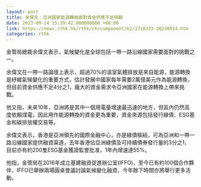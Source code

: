 ```yaml
---
layout: post
title: 余偉文：亞洲國家能源轉換面對資金供應不足挑戰
date: 2023-09-14 15:39:42.000000000 +08:00
link: https://news.rthk.hk/rthk/ch/component/k2/1718333-20230914.htm
categories: rthk
---
```


金管局總裁余偉文表示，氣候變化是全球包括一帶一路沿線國家需要面對的挑戰之一。

余偉文在一帶一路論壇上表示，超過70%的溫室氣體排放是來自能源，能源轉換是紓緩氣候變化的重要方式，估計發展中國家每年需要2萬億美元作為能源轉換，但目前資金供應不足4分之1，龐大的資金需求令亞洲國家在能源轉換上帶來挑戰。

他又指，未來10年，亞洲將是其中一個用電量增速最迅速的地方，但區內仍然高度依賴煤電，因此用作能源轉換的資金更為重要，資金來源包括發行綠債、ESG基金和碳排放權交易等。

余偉文表示，香港是亞洲領先的國際金融中心，亦是綠債樞紐，可為亞洲和一帶一路沿線國家提供融資渠道，去年香港佔亞洲綠債及可持續債券發行量的3分之1，目前亦有約200隻ESG基金獲證監會批准，1年內增速達55%。

他指，金管局在2016年成立基建融資促進辦公室(IFFO)，至今已有約100個合作夥伴，IFFO已舉辦兩場圓桌會議討論氣候變化融資，今年餘下時間亦將舉行更多活動。

